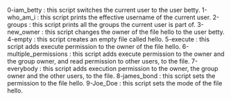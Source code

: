 0-iam_betty : this script switches the current user to the user betty.
1-who_am_i : this script prints the effective username of the current user.
2-groups : this script prints all the groups the current user is part of.
3-new_owner : this script changes the owner of the file hello to the user betty.
4-empty : this script creates an empty file called hello.
5-execute : this script adds execute permission to the owner of the file hello.
6-multiple_permissions : this script adds execute permission to the owner and the group owner, and read permission to other users, to the file.
7-everybody : this script adds execution permission to the owner, the group owner and the other users, to the file.
8-james_bond : this script sets the permission to the file hello.
9-Joe_Doe : this script sets the mode of the file hello.

